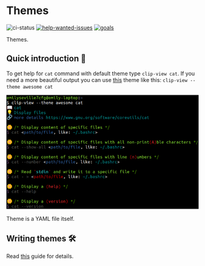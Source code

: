 # Themes

![ci-status](https://img.shields.io/github/actions/workflow/status/command-line-interface-pages/themes/ci.yaml?style=flat-square)
[![help-wanted-issues](https://img.shields.io/github/issues/command-line-interface-pages/themes/help%20wanted?color=orange&style=flat-square)][help-wanted-issues]
[![goals](https://img.shields.io/badge/Current-goals-a32236?labelColor=ed425c&style=flat-square)][goals]

Themes.

[goals]: https://command-line-interface-pages.github.io/site.github.io/goals/#themesthemes-
[help-wanted-issues]: https://github.com/command-line-interface-pages/themes/issues?q=is%3Aopen+is%3Aissue+label%3A%22help+wanted%22

## Quick introduction :rocket:

To get help for `cat` command with default theme type `clip-view cat`. If you
need a more beautiful output you can use
[this](https://github.com/command-line-interface-pages/themes/tree/main/awesome)
theme like this: `clip-view --theme awesome cat`

![clip page](./clip-page.png)

Theme is a YAML file itself.

## Writing themes :hammer_and_wrench:

Read [this](./CONTRIBUTING.md) guide for details.
